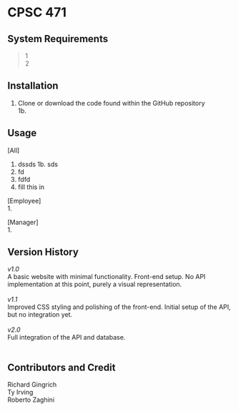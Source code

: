 # CPSC 471

## System Requirements
> 1 </br>
> 2

## Installation
1. Clone or download the code found within the GitHub repository </br>
1b. 

## Usage
\[All\] </br>

1.  dssds
  1b.  sds
2. fd
3.  fdfd
4.  fill this in

\[Employee\] </br>
1.

\[Manager\] </br>
1.

## Version History
*v1.0* <br/>
A basic website with minimal functionality. Front-end setup. No API implementation at this point, purely a visual representation.</br>
</br>
*v1.1* </br>
Improved CSS styling and polishing of the front-end. Initial setup of the API, but no integration yet.</br>
</br>
*v2.0* </br>
Full integration of the API and database.</br>
</br>


## Contributors and Credit
Richard Gingrich </br>
Ty Irving </br>
Roberto Zaghini </br>
